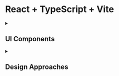 # React + TypeScript + Vite

<details>
<summary><h2>UI Components</h2></summary>
<ul>
<li>
<details>
<summary><h3>Headless UI</h3></summary>

**Description:** Unstyled, accessible UI components built for flexibility and control over styling (often used with Tailwind CSS).

**Useful for:**

- Projects requiring complete control over styling
- Developers comfortable with Tailwind CSS or custom styling approaches

**Installation:**

```bash
npm install @headlessui/react
```

**Documentation:** [https://headlessui.com/](https://headlessui.com/)

</details>
</li>

<li>
<details>
<summary><h3>Chakra UI</h3></summary>

**Description:** Accessible and modular component library with customizable themes and dark mode support.

**Useful for:**

- Rapid prototyping
- Building consistent UI experiences
- Leveraging pre-built components

**Installation:**

```bash
npm i @chakra-ui/react @emotion/react @emotion/styled framer-motion
```

Follow instructions on [https://chakra-ui.com/getting-started/vite-guide](https://chakra-ui.com/getting-started/vite-guide)

**Documentation:** [https://chakra-ui.com/docs](https://chakra-ui.com/docs)

</details>
</li>

<li>
<details>
<summary><h3>Material UI</h3></summary>

**Description:** Implementation of Google's Material Design principles for React components.

**Useful for:**

- Adhering to Material Design guidelines
- Leveraging pre-built components based on Material Design

**Installation:**

```bash
npm install @mui/material
```

**Documentation:** [https://mui.com/material-ui/getting-started/](https://mui.com/material-ui/getting-started/)

</details>
</li>

<li>
<details>
<summary><h3>Ant Design</h3></summary>

**Description:** Enterprise-grade UI library with rich features and comprehensive component set.

**Useful for:**

- Complex applications requiring extensive components
- Adherence to a consistent design system

**Installation:**

```bash
npm install @ant-design/react
```

**Documentation:** [https://ant.design/docs/react/getting-started](https://ant.design/docs/react/getting-started)

</details>
</li>

</ul>
</details>

<details>
<summary><h2>Design Approaches</h2></summary>
<ul>
  <li>
    <details>
      <summary><h3>Utility-First CSS (Tailwind CSS)</h3></summary>
      
**Description:** A utility-first CSS framework providing low-level CSS classes for styling your components directly in your HTML. Offers fine-grained control and rapid prototyping.
      
      
**Useful for:**
<ul>
<li>Projects requiring maximum customization and flexibility.</li>
<li>Developers comfortable with HTML and CSS.</li>
<li>Rapid prototyping and building custom designs.</li>
</ul>

**Installation:**

```bash
npm install tailwindcss postcss autoprefixer
```

Follow additional configuration steps from the Tailwind CSS documentation: [https://tailwindcss.com/docs/installation](https://tailwindcss.com/docs/installation)

**Documentation:** [https://tailwindcss.com/](https://tailwindcss.com/)

</details>
</li>

<li>
<details>
<summary><h3>CSS-in-JS (Styled Components)</h3></summary>
      
**Description:** A CSS-in-JS library allowing you to style components directly within your React components using JavaScript functions or objects. Enables component-specific styling and promotes code organization.
      
**Useful for:**
<ul>
<li>Building reusable and maintainable components with encapsulated styles.</li>
<li>Leveraging dynamic styling based on props or state.</li>
<li>Enforcing design consistency across components.</li>
</ul>

**Installation:**

```bash
npm install styled-components
```

**Documentation:** [https://styled-components.com/](https://styled-components.com/)

</details>
</li>
</ul>
</details>
